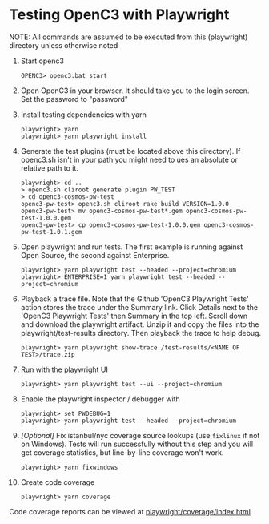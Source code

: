 # Testing OpenC3 with Playwright

NOTE: All commands are assumed to be executed from this (playwright) directory unless otherwise noted

1.  Start openc3

        OPENC3> openc3.bat start

1.  Open OpenC3 in your browser. It should take you to the login screen. Set the password to "password"

1.  Install testing dependencies with yarn

        playwright> yarn
        playwright> yarn playwright install

1.  Generate the test plugins (must be located above this directory). If openc3.sh isn't in your path you might need to ues an absolute or relative path to it.

        playwright> cd ..
        > openc3.sh cliroot generate plugin PW_TEST
        > cd openc3-cosmos-pw-test
        openc3-pw-test> openc3.sh cliroot rake build VERSION=1.0.0
        openc3-pw-test> mv openc3-cosmos-pw-test*.gem openc3-cosmos-pw-test-1.0.0.gem
        openc3-pw-test> cp openc3-cosmos-pw-test-1.0.0.gem openc3-cosmos-pw-test-1.0.1.gem

1.  Open playwright and run tests. The first example is running against Open Source, the second against Enterprise.

        playwright> yarn playwright test --headed --project=chromium
        playwright> ENTERPRISE=1 yarn playwright test --headed --project=chromium

1.  Playback a trace file. Note that the Github 'OpenC3 Playwright Tests' action stores the trace under the Summary link. Click Details next to the 'OpenC3 Playwright Tests' then Summary in the top left. Scroll down and download the playwright artifact. Unzip it and copy the files into the playwright/test-results directory. Then playback the trace to help debug.

        playwright> yarn playwright show-trace /test-results/<NAME OF TEST>/trace.zip

1.  Run with the playwright UI

        playwright> yarn playwright test --ui --project=chromium

1.  Enable the playwright inspector / debugger with

        playwright> set PWDEBUG=1
        playwright> yarn playwright test --headed --project=chromium

1.  _[Optional]_ Fix istanbul/nyc coverage source lookups (use `fixlinux` if not on Windows).
    Tests will run successfully without this step and you will get coverage statistics, but line-by-line coverage won't work.

        playwright> yarn fixwindows

1.  Create code coverage

        playwright> yarn coverage

Code coverage reports can be viewed at [playwright/coverage/index.html](./coverage/index.html)
